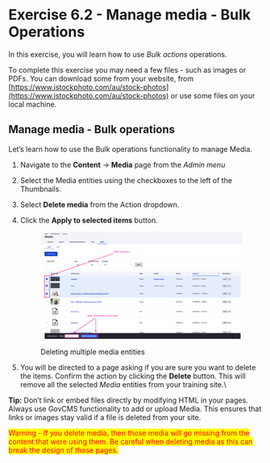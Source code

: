 # Exercise 6.2 - Manage media - Bulk Operations

In this exercise, you will learn how to use _Bulk actions_ operations.

To complete this exercise you may need a few files - such as images or PDFs. You can download some from your website, from [https://www.istockphoto.com/au/stock-photos](https://www.istockphoto.com/au/stock-photos) or use some files on your local machine.

## Manage media - Bulk operations

Let’s learn how to use the Bulk operations functionality to manage Media.

1. Navigate to the **Content** → **Media** page from the _Admin menu_
2. Select the Media entities using the checkboxes to the left of the Thumbnails.
3. Select **Delete media** from the Action dropdown.
4.  Click the **Apply to selected items** button.

    <figure><img src="../.gitbook/assets/image (1) (1) (1) (1) (1) (1).png" alt=""><figcaption><p>Deleting multiple media entities</p></figcaption></figure>
5. You will be directed to a page asking if you are sure you want to delete the items. Confirm the action by clicking the **Delete** button. This will remove all the selected _Media_ entities from your training site.\


**Tip:** Don’t link or embed files directly by modifying HTML in your pages. Always use GovCMS functionality to add or upload Media. This ensures that links or images stay valid if a file is deleted from your site.

<mark style="color:red;">Warning - If you delete media, then those media will go missing from the content that were using them. Be careful when deleting media as this can break the design of those pages.</mark>
